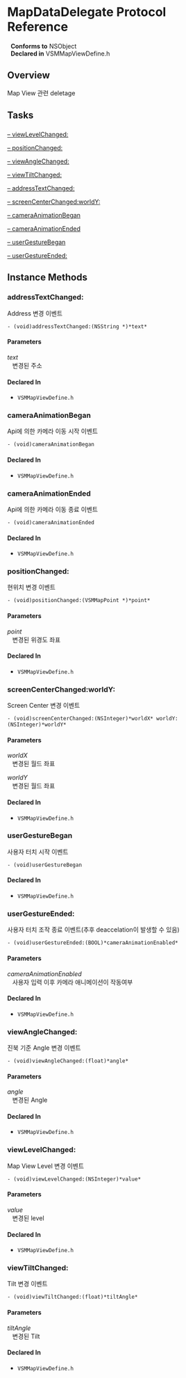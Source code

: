 # MapDataDelegate Protocol Reference

&nbsp;&nbsp;**Conforms to** NSObject  
&nbsp;&nbsp;**Declared in** VSMMapViewDefine.h  

## Overview

Map View 관련 deletage

## Tasks

### 

[&ndash;&nbsp;viewLevelChanged:](#//api/name/viewLevelChanged:)  

[&ndash;&nbsp;positionChanged:](#//api/name/positionChanged:)  

[&ndash;&nbsp;viewAngleChanged:](#//api/name/viewAngleChanged:)  

[&ndash;&nbsp;viewTiltChanged:](#//api/name/viewTiltChanged:)  

[&ndash;&nbsp;addressTextChanged:](#//api/name/addressTextChanged:)  

[&ndash;&nbsp;screenCenterChanged:worldY:](#//api/name/screenCenterChanged:worldY:)  

[&ndash;&nbsp;cameraAnimationBegan](#//api/name/cameraAnimationBegan)  

[&ndash;&nbsp;cameraAnimationEnded](#//api/name/cameraAnimationEnded)  

[&ndash;&nbsp;userGestureBegan](#//api/name/userGestureBegan)  

[&ndash;&nbsp;userGestureEnded:](#//api/name/userGestureEnded:)  

<a title="Instance Methods" name="instance_methods"></a>
## Instance Methods

<a name="//api/name/addressTextChanged:" title="addressTextChanged:"></a>
### addressTextChanged:

Address 변경 이벤트

`- (void)addressTextChanged:(NSString *)*text*`

#### Parameters

*text*  
&nbsp;&nbsp;&nbsp;변경된 주소  

#### Declared In
* `VSMMapViewDefine.h`

<a name="//api/name/cameraAnimationBegan" title="cameraAnimationBegan"></a>
### cameraAnimationBegan

Api에 의한 카메라 이동 시작 이벤트

`- (void)cameraAnimationBegan`

#### Declared In
* `VSMMapViewDefine.h`

<a name="//api/name/cameraAnimationEnded" title="cameraAnimationEnded"></a>
### cameraAnimationEnded

Api에 의한 카메라 이동 종료 이벤트

`- (void)cameraAnimationEnded`

#### Declared In
* `VSMMapViewDefine.h`

<a name="//api/name/positionChanged:" title="positionChanged:"></a>
### positionChanged:

현위치 변경 이벤트

`- (void)positionChanged:(VSMMapPoint *)*point*`

#### Parameters

*point*  
&nbsp;&nbsp;&nbsp;변경된 위경도 좌표  

#### Declared In
* `VSMMapViewDefine.h`

<a name="//api/name/screenCenterChanged:worldY:" title="screenCenterChanged:worldY:"></a>
### screenCenterChanged:worldY:

Screen Center 변경 이벤트

`- (void)screenCenterChanged:(NSInteger)*worldX* worldY:(NSInteger)*worldY*`

#### Parameters

*worldX*  
&nbsp;&nbsp;&nbsp;변경된 월드 좌표  

*worldY*  
&nbsp;&nbsp;&nbsp;변경된 월드 좌표  

#### Declared In
* `VSMMapViewDefine.h`

<a name="//api/name/userGestureBegan" title="userGestureBegan"></a>
### userGestureBegan

사용자 터치 시작 이벤트

`- (void)userGestureBegan`

#### Declared In
* `VSMMapViewDefine.h`

<a name="//api/name/userGestureEnded:" title="userGestureEnded:"></a>
### userGestureEnded:

사용자 터치 조작 종료 이벤트(추후 deaccelation이 발생할 수 있음)

`- (void)userGestureEnded:(BOOL)*cameraAnimationEnabled*`

#### Parameters

*cameraAnimationEnabled*  
&nbsp;&nbsp;&nbsp;사용자 입력 이후 카메라 애니메이션이 작동여부  

#### Declared In
* `VSMMapViewDefine.h`

<a name="//api/name/viewAngleChanged:" title="viewAngleChanged:"></a>
### viewAngleChanged:

진북 기준 Angle 변경 이벤트

`- (void)viewAngleChanged:(float)*angle*`

#### Parameters

*angle*  
&nbsp;&nbsp;&nbsp;변경된 Angle  

#### Declared In
* `VSMMapViewDefine.h`

<a name="//api/name/viewLevelChanged:" title="viewLevelChanged:"></a>
### viewLevelChanged:

Map View Level 변경 이벤트

`- (void)viewLevelChanged:(NSInteger)*value*`

#### Parameters

*value*  
&nbsp;&nbsp;&nbsp;변경된 level  

#### Declared In
* `VSMMapViewDefine.h`

<a name="//api/name/viewTiltChanged:" title="viewTiltChanged:"></a>
### viewTiltChanged:

Tilt 변경 이벤트

`- (void)viewTiltChanged:(float)*tiltAngle*`

#### Parameters

*tiltAngle*  
&nbsp;&nbsp;&nbsp;변경된 Tilt  

#### Declared In
* `VSMMapViewDefine.h`

